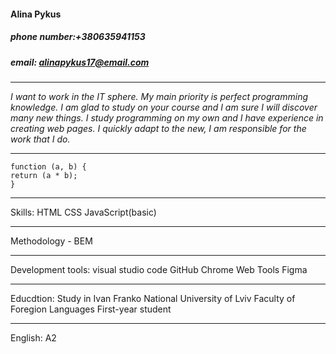 #### Alina Pykus
##### phone number:+380635941153
##### email: alinapykus17@email.com

---
_I want to work in the IT sphere.
My main priority is perfect programming knowledge.
I am glad to study on your course and I am sure I will discover many new things.
I study programming on my own and I have experience in creating web pages.
I quickly adapt to the new, I am responsible for the work that I do._

---
```
function (a, b) {
return (a * b);
}
```
---
Skills:
HTML
CSS
JavaScript(basic)

---
Methodology - BEM

---
Development tools:
visual studio code
GitHub
Chrome Web Tools
Figma

---
Educdtion:
Study in Ivan Franko National University of Lviv
Faculty of Foregion Languages
First-year student

---
English:
A2